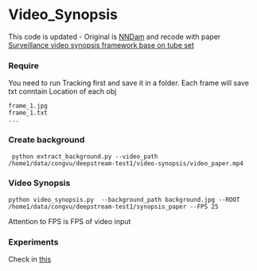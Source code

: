 # Video_Synopsis
This code is updated - Original is [NNDam](https://github.com/NNDam) and recode with paper [Surveillance video synopsis framework base on tube set](https://www.sciencedirect.com/science/article/pii/S1047320324000129)
### Require
You need to run Tracking first and save it in a folder. Each frame will save txt conntain Location of each obj
```
frame_1.jpg
frame_1.txt
...
```

### Create background
```
 python extract_background.py --video_path /home1/data/congvu/deepstream-test1/video-synopsis/video_paper.mp4
```
### Video Synopsis
```
python video_synopsis.py  --background_path background.jpg --ROOT /home1/data/congvu/deepstream-test1/synopsis_paper --FPS 25
```
Attention to FPS is FPS of video input

### Experiments
Check in [this](https://youtu.be/vdHDqFTBFA8)
